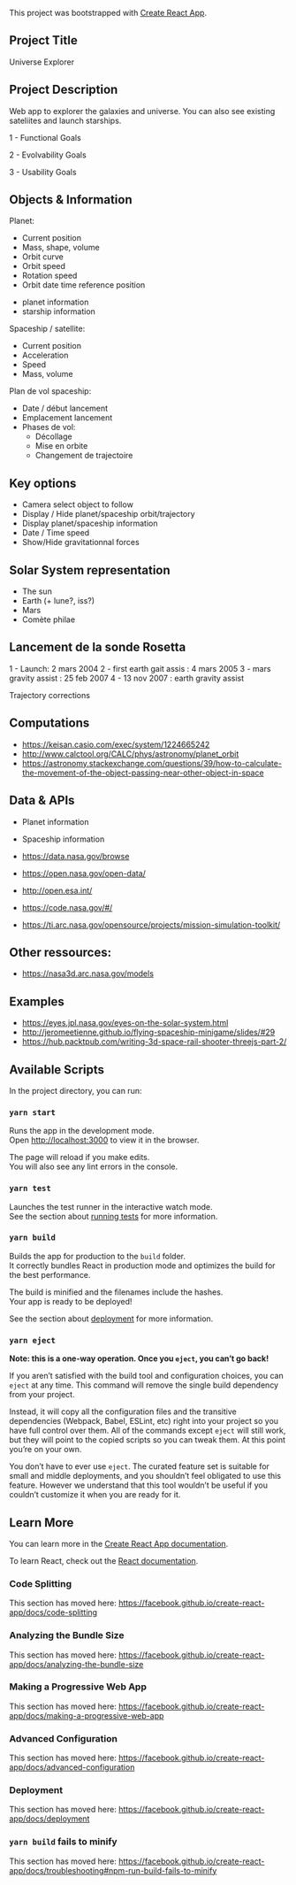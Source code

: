 This project was bootstrapped with [Create React App](https://github.com/facebook/create-react-app).

## Project Title

Universe Explorer

## Project Description

Web app to explorer the galaxies and universe. You can also see existing sateliites and launch starships.

1 - Functional Goals

2 - Evolvability Goals

3 - Usability Goals



## Objects & Information

Planet:
- Current position
- Mass, shape, volume
- Orbit curve
- Orbit speed
- Rotation speed
- Orbit date time reference position
+ planet information
+ starship information

Spaceship / satellite: 
 - Current position
 - Acceleration
 - Speed
 - Mass, volume

Plan de vol spaceship:
- Date / début lancement
- Emplacement lancement
- Phases de vol:
    - Décollage
    - Mise en orbite
    - Changement de trajectoire


## Key options
- Camera select object to follow 
- Display / Hide planet/spaceship orbit/trajectory
- Display planet/spaceship information
- Date / Time speed
- Show/Hide gravitationnal forces

## Solar System representation
- The sun
- Earth (+ lune?, iss?)
- Mars
- Comète philae

## Lancement de la sonde Rosetta
1 - Launch: 2 mars 2004
2 - first earth gait assis : 4 mars 2005
3 - mars gravity assist : 25 feb 2007
4 - 13 nov 2007 : earth gravity assist

Trajectory corrections

## Computations
- https://keisan.casio.com/exec/system/1224665242
- http://www.calctool.org/CALC/phys/astronomy/planet_orbit
- https://astronomy.stackexchange.com/questions/39/how-to-calculate-the-movement-of-the-object-passing-near-other-object-in-space


## Data & APIs
- Planet information
- Spaceship information

- https://data.nasa.gov/browse
- https://open.nasa.gov/open-data/
- http://open.esa.int/
- https://code.nasa.gov/#/
- https://ti.arc.nasa.gov/opensource/projects/mission-simulation-toolkit/

## Other ressources: 
- https://nasa3d.arc.nasa.gov/models

## Examples
- https://eyes.jpl.nasa.gov/eyes-on-the-solar-system.html
- http://jeromeetienne.github.io/flying-spaceship-minigame/slides/#29
- https://hub.packtpub.com/writing-3d-space-rail-shooter-threejs-part-2/

## Available Scripts

In the project directory, you can run:

### `yarn start`

Runs the app in the development mode.<br />
Open [http://localhost:3000](http://localhost:3000) to view it in the browser.

The page will reload if you make edits.<br />
You will also see any lint errors in the console.

### `yarn test`

Launches the test runner in the interactive watch mode.<br />
See the section about [running tests](https://facebook.github.io/create-react-app/docs/running-tests) for more information.

### `yarn build`

Builds the app for production to the `build` folder.<br />
It correctly bundles React in production mode and optimizes the build for the best performance.

The build is minified and the filenames include the hashes.<br />
Your app is ready to be deployed!

See the section about [deployment](https://facebook.github.io/create-react-app/docs/deployment) for more information.

### `yarn eject`

**Note: this is a one-way operation. Once you `eject`, you can’t go back!**

If you aren’t satisfied with the build tool and configuration choices, you can `eject` at any time. This command will remove the single build dependency from your project.

Instead, it will copy all the configuration files and the transitive dependencies (Webpack, Babel, ESLint, etc) right into your project so you have full control over them. All of the commands except `eject` will still work, but they will point to the copied scripts so you can tweak them. At this point you’re on your own.

You don’t have to ever use `eject`. The curated feature set is suitable for small and middle deployments, and you shouldn’t feel obligated to use this feature. However we understand that this tool wouldn’t be useful if you couldn’t customize it when you are ready for it.

## Learn More

You can learn more in the [Create React App documentation](https://facebook.github.io/create-react-app/docs/getting-started).

To learn React, check out the [React documentation](https://reactjs.org/).

### Code Splitting

This section has moved here: https://facebook.github.io/create-react-app/docs/code-splitting

### Analyzing the Bundle Size

This section has moved here: https://facebook.github.io/create-react-app/docs/analyzing-the-bundle-size

### Making a Progressive Web App

This section has moved here: https://facebook.github.io/create-react-app/docs/making-a-progressive-web-app

### Advanced Configuration

This section has moved here: https://facebook.github.io/create-react-app/docs/advanced-configuration

### Deployment

This section has moved here: https://facebook.github.io/create-react-app/docs/deployment

### `yarn build` fails to minify

This section has moved here: https://facebook.github.io/create-react-app/docs/troubleshooting#npm-run-build-fails-to-minify
